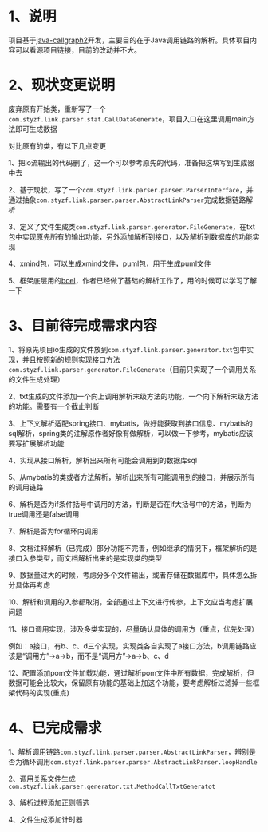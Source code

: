 # 1、说明

项目基于[java-callgraph2](https://github.com/Adrninistrator/java-callgraph2)开发，主要目的在于Java调用链路的解析。具体项目内容可以看源项目链接，目前的改动并不大。

# 2、现状变更说明

废弃原有开始类，重新写了一个`com.styzf.link.parser.stat.CallDataGenerate`，项目入口在这里调用main方法即可生成数据

对比原有的类，有以下几点变更

1、把io流输出的代码删了，这一个可以参考原先的代码，准备把这块写到生成器中去

2、基于现状，写了一个`com.styzf.link.parser.parser.ParserInterface`，并通过抽象`com.styzf.link.parser.parser.AbstractLinkParser`完成数据链路解析

3、定义了文件生成类`com.styzf.link.parser.generator.FileGenerate`，在txt包中实现原先所有的输出功能，另外添加解析到接口，以及解析到数据库的功能实现

4、xmind包，可以生成xmind文件，puml包，用于生成puml文件

5、框架底层用的[bcel](https://commons.apache.org/proper/commons-bcel/manual/bcel-api.html)，作者已经做了基础的解析工作了，用的时候可以学习了解一下

# 3、目前待完成需求内容

1、将原先项目io生成的文件放到`com.styzf.link.parser.generator.txt`包中实现，并且按照新的规则实现接口方法`com.styzf.link.parser.generator.FileGenerate`（目前只实现了一个调用关系的文件生成处理）

2、txt生成的文件添加一个向上调用解析末级方法的功能，一个向下解析末级方法的功能。需要有一个截止判断

3、上下文解析适配spring接口、mybatis，做好能获取到接口信息、mybatis的sql解析，spring类的注解原作者好像有做解析，可以做一下参考，mybatis应该要写扩展解析功能

4、实现从接口解析，解析出来所有可能会调用到的数据库sql

5、从mybatis的类或者方法解析，解析出来所有可能调用到的接口，并展示所有的调用链路

6、解析是否为if条件括号中调用的方法，判断是否在if大括号中的方法，判断为true调用还是false调用

7、解析是否为for循环内调用

8、文档注释解析（已完成）部分功能不完善，例如继承的情况下，框架解析的是接口入参类型，而文档解析出来的是实现类的类型

9、数据量过大的时候，考虑分多个文件输出，或者存储在数据库中，具体怎么拆分具体再考虑

10、解析和调用的入参都取消，全部通过上下文进行传参，上下文应当考虑扩展问题

11、接口调用实现，涉及多类实现的，尽量确认具体的调用方（重点，优先处理）

例如：a接口，有b、c、d三个实现，实现类各自实现了a接口方法，b调用链路应该是“调用方”->a->b，而不是“调用方”->a->b、c、d

12、配置添加pom文件加载功能，通过解析pom文件中所有数据，完成解析，但数据可能会比较大，保留原有功能的基础上加这个功能，要考虑解析过滤掉一些框架代码的实现(重点)

# 4、已完成需求

1、解析调用链路`com.styzf.link.parser.parser.AbstractLinkParser`，辨别是否为循环调用`com.styzf.link.parser.parser.AbstractLinkParser.loopHandle`

2、调用关系文件生成`com.styzf.link.parser.generator.txt.MethodCallTxtGeneratot`

3、解析过程添加正则筛选

4、文件生成添加计时器
